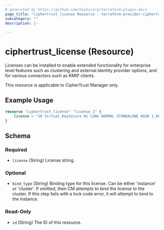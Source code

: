 ```yaml
---
# generated by https://github.com/hashicorp/terraform-plugin-docs
page_title: "ciphertrust_license Resource - terraform-provider-ciphertrust"
subcategory: ""
description: |-
  
---
```


# ciphertrust_license (Resource)

Licenses can be installed to enable extended functionality for enterprise level features such as clustering and external identity provider options, and for various connectors such as KMIP clients.

This resource is applicable to CipherTrust Manager only.

## Example Usage

```terraform
resource "ciphertrust_license" "license_1" {
    license = "16 Virtual_KeySecure Ni LONG NORMAL STANDALONE AGGR 1_KEYS INFINITE_KEYS 14 JUN 2022 4 0 13 JUN 2023 4 0 NiL SLM_CODE CL_ND_LCK NiL *1CXX6B9ALEHNNK80400 NiL NiL NiL 5_MINS NiL 0 u7xXHBhSi7DPpiv0yHMdLrPjCepOPBLaXkHBIXh4Bw39lsRApgHtfEOFEiWmiE01ffliGjvlthZ995nqdRcrx0VC##AID=2d3ffc2b-6263-4d99-889f-2abab8ace4a6"
}
```

<!-- schema generated by tfplugindocs -->
## Schema

### Required

- `license` (String) License string.

### Optional

- `bind_type` (String) Binding type for this license. Can be either 'instance' or 'cluster'. If omitted, then CM attempts to bind the license to the cluster. If this step fails with a lock code error, it will attempt to bind to the instance.

### Read-Only

- `id` (String) The ID of this resource.


